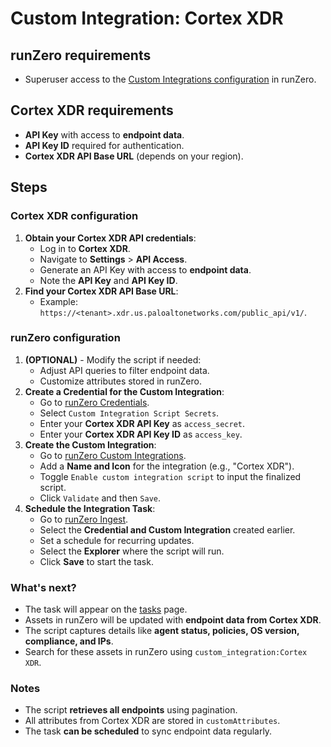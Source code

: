 # Custom Integration: Cortex XDR

## runZero requirements

- Superuser access to the [Custom Integrations configuration](https://console.runzero.com/custom-integrations) in runZero.

## Cortex XDR requirements

- **API Key** with access to **endpoint data**.
- **API Key ID** required for authentication.
- **Cortex XDR API Base URL** (depends on your region).

## Steps

### Cortex XDR configuration

1. **Obtain your Cortex XDR API credentials**:
   - Log in to **Cortex XDR**.
   - Navigate to **Settings** > **API Access**.
   - Generate an API Key with access to **endpoint data**.
   - Note the **API Key** and **API Key ID**.
2. **Find your Cortex XDR API Base URL**:
   - Example: `https://<tenant>.xdr.us.paloaltonetworks.com/public_api/v1/`.

### runZero configuration

1. **(OPTIONAL)** - Modify the script if needed:
    - Adjust API queries to filter endpoint data.
    - Customize attributes stored in runZero.
2. **Create a Credential for the Custom Integration**:
    - Go to [runZero Credentials](https://console.runzero.com/credentials).
    - Select `Custom Integration Script Secrets`.
    - Enter your **Cortex XDR API Key** as `access_secret`.
    - Enter your **Cortex XDR API Key ID** as `access_key`.
3. **Create the Custom Integration**:
    - Go to [runZero Custom Integrations](https://console.runzero.com/custom-integrations/new).
    - Add a **Name and Icon** for the integration (e.g., "Cortex XDR").
    - Toggle `Enable custom integration script` to input the finalized script.
    - Click `Validate` and then `Save`.
4. **Schedule the Integration Task**:
    - Go to [runZero Ingest](https://console.runzero.com/ingest/custom/).
    - Select the **Credential and Custom Integration** created earlier.
    - Set a schedule for recurring updates.
    - Select the **Explorer** where the script will run.
    - Click **Save** to start the task.

### What's next?

- The task will appear on the [tasks](https://console.runzero.com/tasks) page.
- Assets in runZero will be updated with **endpoint data from Cortex XDR**.
- The script captures details like **agent status, policies, OS version, compliance, and IPs**.
- Search for these assets in runZero using `custom_integration:Cortex XDR`.

### Notes

- The script **retrieves all endpoints** using pagination.
- All attributes from Cortex XDR are stored in `customAttributes`.
- The task **can be scheduled** to sync endpoint data regularly.
